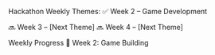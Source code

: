 Hackathon Weekly Themes:
✅ Week 2 – Game Development

🔜 Week 3 – [Next Theme]
🔜 Week 4 – [Next Theme]

Weekly Progress
📂 Week 2: Game Building


